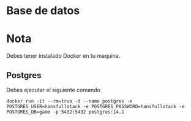 # Base de datos

Nota
=========

Debes tener instalado Docker en tu maquina.


## Postgres

Debes ejecutar el siguiente comando

```
docker run -it --rm=true -d --name postgres -e POSTGRES_USER=hansfullstack -e POSTGRES_PASSWORD=hansfullstack -e POSTGRES_DB=game -p 5432:5432 postgres:14.1
```
